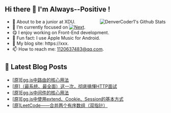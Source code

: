 ## Hi there 👋 I'm Always--Positive !
<div>
  <img alt="DenverCoder1's Github Stats" src="https://denvercoder1-github-readme-stats.vercel.app/api?username=qq1120637483&show_icons=true&count_private=true&theme=react&hide_border=true&hide_title=true&bg_color=1F222E&title_color=F85D7F&icon_color=F8D866" align= "right" />

- 🎒 About to be a junior at XDU. 
- 🔬 I’m currently focused on [![Next](https://img.shields.io/badge/-Next-brightgreen)](https://). 
- 😋 I enjoy working on Front-End development.
- 🎵 Fun fact: I use Apple Music for Android.
- 📝 My blog site: https://xxx.
- 📫 How to reach me:  1120637483@qq.com.
</div>  


## 📕 Latest Blog Posts

<!-- BLOG-POST-LIST:START -->
- [[原]Egg.js中路由的核心用法](https://blog.csdn.net/sinat_41696687/article/details/121046535)
- [[原]（最系统、最全面）这一次，彻底搞懂HTTP面试](https://blog.csdn.net/sinat_41696687/article/details/121029136)
- [[原]Egg.js中间件的核心用法](https://blog.csdn.net/sinat_41696687/article/details/121017715)
- [[原]Egg.js中使用extend、Cookie、Session的基本方式](https://blog.csdn.net/sinat_41696687/article/details/121008041)
- [[原]LeetCode——合并两个有序数组（双指针）](https://blog.csdn.net/sinat_41696687/article/details/121006532)
<!-- BLOG-POST-LIST:END -->









